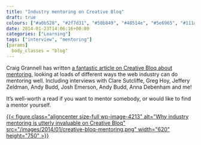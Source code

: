 ```yaml
---
title: "Industry mentoring on Creative Bloq"
draft: true
colours: ["#a0b528", "#2f7d31", "#50b849", "#48514e", "#5e6965", "#111a17", "#b5d333"]
date: 2014-01-23T14:06:16+00:00
categories: ["Learning"]
tags: ["interview", "mentoring"]
[params]
  body_classes = "blog"
---
```


Craig Grannell has written [a fantastic article on Creative Bloq about mentoring](http://www.creativebloq.com/netmag/why-industry-mentoring-utterly-invaluable-11410363), looking at loads of different ways the web industry can do mentoring well. Including interviews with Clare Sutcliffe, Greg Hoy, Jeffery Zeldman, Andy Budd, Josh Emerson, Andy Budd, Anna Debenham and me!

It’s well-worth a read if you want to mentor somebody, or would like to find a mentor yourself.

[{{< figure class="aligncenter size-full wp-image-4213" alt="Why industry mentoring is utterly invaluable on Creative Bloq" src="/images/2014/01/creative-bloq-mentoring.png" width="620" height="750" >}}](http://www.creativebloq.com/netmag/why-industry-mentoring-utterly-invaluable-11410363)

	